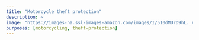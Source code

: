 ```yaml
---
title: "Motorcycle theft protection"
description: ~
image: "https://images-na.ssl-images-amazon.com/images/I/510dMUrD9hL._AC_US400_FMwebp_QL65_.jpg"
purposes: [motorcycling, theft-protection]
---
```

